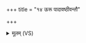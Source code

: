 +++
title = "१४ ऊरू पादावष्ठीवन्तौ"

+++
<details><summary>मूलम् (VS)</summary>

ऊ॒रू पादा॑वष्ठी॒वन्तौ॒ शिरो॒ हस्ता॒वथो॒ मुख॑म्। पृ॒ष्टीर्ब॑र्जह्ये᳡ पा॒र्श्वे कस्तत्सम॑दधा॒दृषिः॑ ॥
</details>